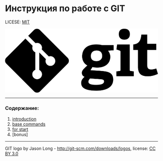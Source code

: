 # Инструкция по работе с GIT

LICESE: [MIT](./license.md)

![git-logo](./assets/Git-Logo-Black.png)

---
### Содержание:
1. [introduction](/introduction.md)
2. [base commands](./add.md)
3. [for start]()
4. [bonus]
---


GIT logo by Jason Long - http://git-scm.com/downloads/logos, license: [CC BY 3.0](https://creativecommons.org/licenses/by/3.0/deed.ru)